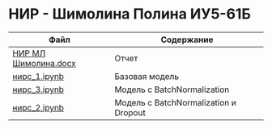 # НИР - Шимолина Полина ИУ5-61Б

| Файл | Содержание |
|------|------------|
| [НИР МЛ Шимолина.docx](https://github.com/polina-shimolina/ML/blob/main/NIR/НИР%20МЛ%20Шимолина.docx "Перейти к просмотру") | Отчет |
| [нирс_1.ipynb](https://github.com/polina-shimolina/ML/blob/main/NIR/нирс_1.ipynb "Перейти к просмотру") | Базовая модель |
| [нирс_3.ipynb](https://github.com/polina-shimolina/ML/blob/main/NIR/нирс_3.ipynb "Перейти к просмотру") | Модель с BatchNormalization |
| [нирс_2.ipynb](https://github.com/polina-shimolina/ML/blob/main/NIR/нирс_2.ipynb "Перейти к просмотру") | Модель с BatchNormalization и Dropout |

